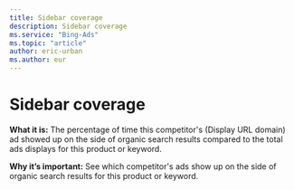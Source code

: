```yaml
---
title: Sidebar coverage
description: Sidebar coverage
ms.service: "Bing-Ads"
ms.topic: "article"
author: eric-urban
ms.author: eur
---
```


# Sidebar coverage

**What it is:** The percentage of time this competitor's (Display URL domain) ad showed up on the side of organic search results compared to the total ads displays for this product or keyword.

**Why it’s important:** See which competitor's ads show up on the side of organic search results for this product or keyword.


